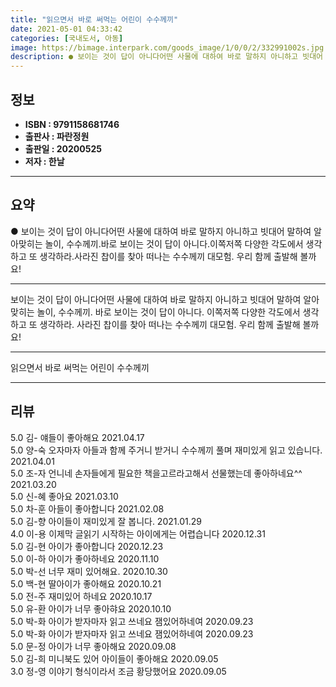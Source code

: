 ```yaml
---
title: "읽으면서 바로 써먹는 어린이 수수께끼"
date: 2021-05-01 04:33:42
categories: [국내도서, 아동]
image: https://bimage.interpark.com/goods_image/1/0/0/2/332991002s.jpg
description: ● 보이는 것이 답이 아니다어떤 사물에 대하여 바로 말하지 아니하고 빗대어 말하여 알아맞히는 놀이, 수수께끼.바로 보이는 것이 답이 아니다.이쪽저쪽 다양한 각도에서 생각하고 또 생각하라.사라진 찹이를 찾아 떠나는 수수께끼 대모험. 우리 함께 출발해 볼까요!
---
```


## **정보**

- **ISBN : 9791158681746**
- **출판사 : 파란정원**
- **출판일 : 20200525**
- **저자 : 한날**

------



## **요약**

●  보이는 것이 답이 아니다어떤 사물에 대하여 바로 말하지 아니하고 빗대어 말하여 알아맞히는 놀이, 수수께끼.바로 보이는 것이 답이 아니다.이쪽저쪽 다양한 각도에서 생각하고 또 생각하라.사라진 찹이를 찾아 떠나는 수수께끼 대모험. 우리 함께 출발해 볼까요!

------

보이는 것이 답이 아니다어떤 사물에 대하여 바로 말하지 아니하고
빗대어 말하여 알아맞히는 놀이, 수수께끼.
바로 보이는 것이 답이 아니다.
이쪽저쪽 다양한 각도에서 생각하고 또 생각하라.
사라진 찹이를 찾아 떠나는 수수께끼 대모험. 
우리 함께 출발해 볼까요!

------


읽으면서 바로 써먹는 어린이 수수께끼 

------


## **리뷰** 

5.0 김- 얘들이 좋아해요 2021.04.17 <br/>5.0 양-숙 오자마자 아들과 함께 주거니 받거니 수수께끼 풀며 재미있게 읽고 있습니다. 2021.04.01 <br/>5.0 조-자 언니네 손자들에게 필요한 책을고르라고해서 선물했는데 좋아하네요^^  2021.03.20 <br/>5.0 신-혜 좋아요 2021.03.10 <br/>5.0 차-훈 아들이 좋아합니다 2021.02.08 <br/>5.0 김-향 아이들이 재미있게 잘 봅니다. 2021.01.29 <br/>4.0 이-용 이제막 글읽기 시작하는 아이에게는 어렵습니다 2020.12.31 <br/>5.0 김-현 아이가 좋아합니다 2020.12.23 <br/>5.0 이-하 아이가 좋아하네요 2020.11.10 <br/>5.0 박-선 너무 재미 있어해요. 2020.10.30 <br/>5.0 백-현 딸아이가 좋아해요 2020.10.21 <br/>5.0 전-주 재미있어 하네요 2020.10.17 <br/>5.0 유-환 아이가 너무 좋아햐요 2020.10.10 <br/>5.0 박-화 아이가
받자마자 읽고 쓰네요 잼있어하네여 2020.09.23 <br/>5.0 박-화 아이가
받자마자 읽고 쓰네요 잼있어하네여 2020.09.23 <br/>5.0 문-정 아이가 너무 좋아해요 2020.09.08 <br/>5.0 김-희 미니북도 있어 아이들이 좋아해요 2020.09.05 <br/>3.0 정-영 이야기 형식이라서 조금 황당했어요 2020.09.05 <br/>